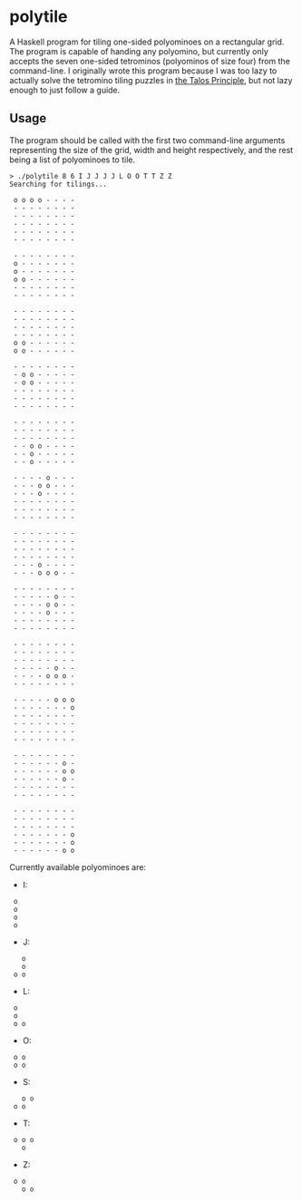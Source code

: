 # polytile

A Haskell program for tiling one-sided polyominoes on a rectangular grid.
The program is capable of handing any polyomino, but currently only accepts the seven one-sided tetrominos (polyominos of size four) from the command-line.
I originally wrote this program because I was too lazy to actually solve the tetromino tiling puzzles in [the Talos Principle](http://www.croteam.com/talosprinciple/), but not lazy enough to just follow a guide.

## Usage

The program should be called with the first two command-line arguments representing the size of the grid, width and height respectively, and the rest being a list of polyominoes to tile.

```
> ./polytile 8 6 I J J J J L O O T T Z Z
Searching for tilings...

 o o o o - - - -
 - - - - - - - -
 - - - - - - - -
 - - - - - - - -
 - - - - - - - -
 - - - - - - - -

 - - - - - - - -
 o - - - - - - -
 o - - - - - - -
 o o - - - - - -
 - - - - - - - -
 - - - - - - - -

 - - - - - - - -
 - - - - - - - -
 - - - - - - - -
 - - - - - - - -
 o o - - - - - -
 o o - - - - - -

 - - - - - - - -
 - o o - - - - -
 - o o - - - - -
 - - - - - - - -
 - - - - - - - -
 - - - - - - - -

 - - - - - - - -
 - - - - - - - -
 - - - - - - - -
 - - o o - - - -
 - - o - - - - -
 - - o - - - - -

 - - - - o - - -
 - - - o o - - -
 - - - o - - - -
 - - - - - - - -
 - - - - - - - -
 - - - - - - - -

 - - - - - - - -
 - - - - - - - -
 - - - - - - - -
 - - - - - - - -
 - - - o - - - -
 - - - o o o - -

 - - - - - - - -
 - - - - - o - -
 - - - - o o - -
 - - - - o - - -
 - - - - - - - -
 - - - - - - - -

 - - - - - - - -
 - - - - - - - -
 - - - - - - - -
 - - - - - o - -
 - - - - o o o -
 - - - - - - - -

 - - - - - o o o
 - - - - - - - o
 - - - - - - - -
 - - - - - - - -
 - - - - - - - -
 - - - - - - - -

 - - - - - - - -
 - - - - - - o -
 - - - - - - o o
 - - - - - - o -
 - - - - - - - -
 - - - - - - - -

 - - - - - - - -
 - - - - - - - -
 - - - - - - - -
 - - - - - - - o
 - - - - - - - o
 - - - - - - o o
```

Currently available polyominoes are:

* I:

```
 o
 o
 o
 o
```

* J:

```
   o
   o
 o o
```

* L:

```
 o
 o
 o o
```

* O:

```
 o o
 o o
```

* S:

```
   o o
 o o
```

* T:

```
 o o o
   o
```

* Z:

```
 o o
   o o
```
